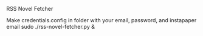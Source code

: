 RSS Novel Fetcher


Make credentials.config in folder with your email, password, and instapaper email
sudo ./rss-novel-fetcher.py &
